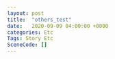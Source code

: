 ```yaml
---
layout: post
title:  "others_test"
date:   2020-09-09 04:00:00 +0000
categories: Etc
Tags: Story Etc
SceneCode: []
---
```

